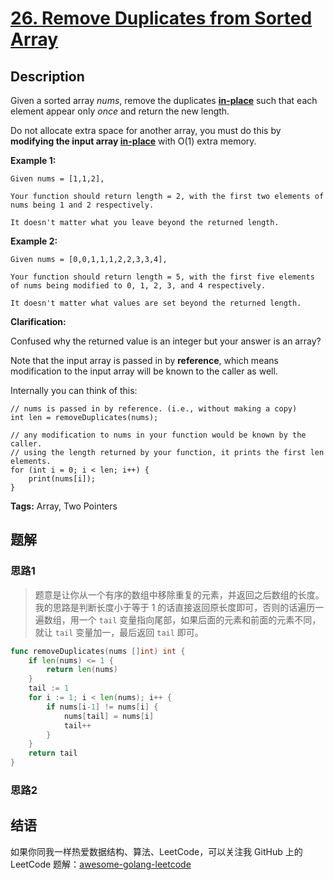 # [26. Remove Duplicates from Sorted Array][title]

## Description

Given a sorted array *nums*, remove the duplicates [**in-place**](https://en.wikipedia.org/wiki/In-place_algorithm) such that each element appear only *once* and return the new length.

Do not allocate extra space for another array, you must do this by **modifying the input array [in-place](https://en.wikipedia.org/wiki/In-place_algorithm)** with O(1) extra memory.

**Example 1:**

```
Given nums = [1,1,2],

Your function should return length = 2, with the first two elements of nums being 1 and 2 respectively.

It doesn't matter what you leave beyond the returned length.
```

**Example 2:**

```
Given nums = [0,0,1,1,1,2,2,3,3,4],

Your function should return length = 5, with the first five elements of nums being modified to 0, 1, 2, 3, and 4 respectively.

It doesn't matter what values are set beyond the returned length.
```

**Clarification:**

Confused why the returned value is an integer but your answer is an array?

Note that the input array is passed in by **reference**, which means modification to the input array will be known to the caller as well.

Internally you can think of this:

```
// nums is passed in by reference. (i.e., without making a copy)
int len = removeDuplicates(nums);

// any modification to nums in your function would be known by the caller.
// using the length returned by your function, it prints the first len elements.
for (int i = 0; i < len; i++) {
    print(nums[i]);
}
```

**Tags:** Array, Two Pointers

## 题解
### 思路1
> 题意是让你从一个有序的数组中移除重复的元素，并返回之后数组的长度。我的思路是判断长度小于等于 1
 的话直接返回原长度即可，否则的话遍历一遍数组，用一个 `tail` 变量指向尾部，如果后面的元素和前面的元素不同，
 就让 `tail` 变量加一，最后返回 `tail` 即可。
```go
func removeDuplicates(nums []int) int {
	if len(nums) <= 1 {
		return len(nums)
	}
	tail := 1
	for i := 1; i < len(nums); i++ {
		if nums[i-1] != nums[i] {
			nums[tail] = nums[i]
			tail++
		}
	}
	return tail
}
```
### 思路2


## 结语

如果你同我一样热爱数据结构、算法、LeetCode，可以关注我 GitHub 上的 LeetCode 题解：[awesome-golang-leetcode][me]

[title]: https://leetcode.com/problems/remove-duplicates-from-sorted-array/description/
[me]: https://github.com/kylesliu/awesome-golang-leetcode
